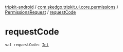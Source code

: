 [tripkit-android](../../index.md) / [com.skedgo.tripkit.ui.core.permissions](../index.md) / [PermissionsRequest](index.md) / [requestCode](./request-code.md)

# requestCode

`val requestCode: `[`Int`](https://kotlinlang.org/api/latest/jvm/stdlib/kotlin/-int/index.html)
